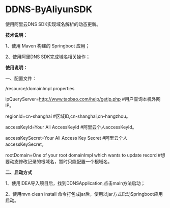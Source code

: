 # DDNS-ByAliyunSDK
使用阿里云DNS SDK实现域名解析的动态更新。

**技术说明：**

1、使用 Maven 构建的 Springboot 应用；

2、使用阿里DNS SDK完成域名相关操作；

**使用说明：**

一、配置文件：

/resource/domainImpl.properties

ipQueryServer=http://www.taobao.com/help/getip.php    #用户查询本机外网IP。

regionId=cn-shanghai    #区域ID,cn-shanghai,cn-hangzhou。

accessKeyId=Your Ali AccessKeyId    #阿里云个人accessKeyId。

accessKeySecret=Your Ali Access Key Secret    #阿里云个人accessKeySecret。

rootDomain=One of your root domainImpl which wants to update record   #想要动态修改记录的根域名，暂时只能配置一个根域名。

**二、启动方式**

1、使用IDEA导入项目后，找到DDNSApplication,点击main方法启动；

2、使用mvn clean install 命令打包成jar后，使用以jar方式启动Springboot应用启动。
